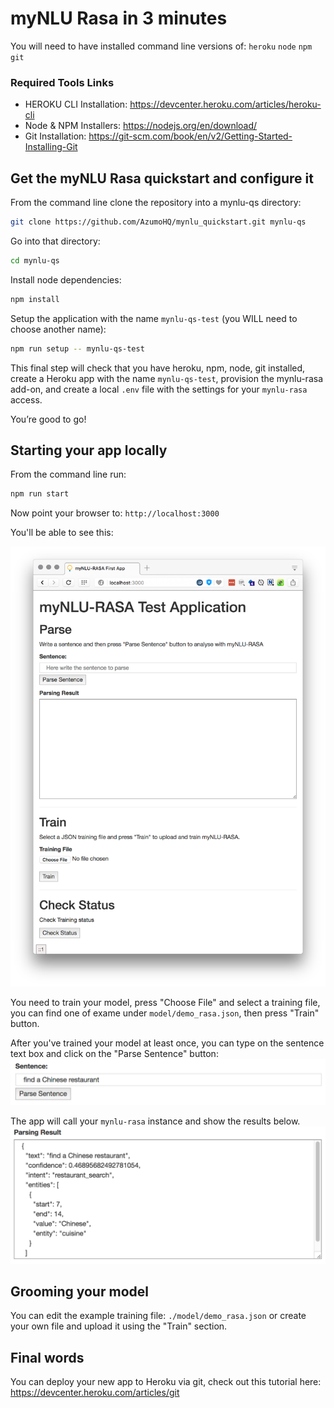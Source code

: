 # myNLU Rasa in 3 minutes
You will need to have installed command line versions of:
`heroku`
`node`
`npm`
`git`

### Required Tools Links

- HEROKU CLI Installation: https://devcenter.heroku.com/articles/heroku-cli
- Node & NPM Installers: https://nodejs.org/en/download/
- Git Installation: https://git-scm.com/book/en/v2/Getting-Started-Installing-Git


## Get the myNLU Rasa quickstart and configure it

From the command line clone the repository into a mynlu-qs directory:
```sh
git clone https://github.com/AzumoHQ/mynlu_quickstart.git mynlu-qs
```

Go into that directory:
```sh
cd mynlu-qs
```


Install node dependencies:
```sh
npm install
```

Setup the application with the name `mynlu-qs-test` (you WILL need to choose another name):
```sh
npm run setup -- mynlu-qs-test
```


This final step will check that you have heroku, npm, node, git installed, create a Heroku app with the name 
`mynlu-qs-test`, provision the mynlu-rasa add-on, and create a local `.env` file with the settings for your 
`mynlu-rasa` access. 

You’re good to go!

## Starting your app locally
From the command line run:
```sh
npm run start
```

Now point your browser to: `http://localhost:3000`

You'll be able to see this:

![Application image](images/app-screen.png)

You need to train your model, press "Choose File" and select a training file, you can find one of exame  under `model/demo_rasa.json`, then press "Train" button.

After you've trained your model at least once, you can type on the sentence text box and click on the "Parse Sentence" button:
![Sentence example](images/sentece.png)

The app will call your `mynlu-rasa` instance and show the results below.
![Parsing result example](images/parse-result.png)

## Grooming your model

You can edit the example training file: `./model/demo_rasa.json` or create your own file and upload it using the "Train" section. 


## Final words
You can deploy your new app to Heroku via git, check out this tutorial here: https://devcenter.heroku.com/articles/git





